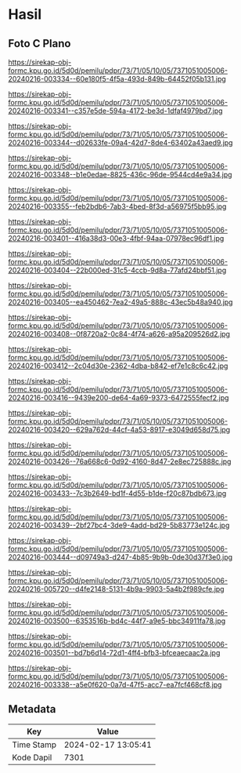 # Hasil

## Foto C Plano

https://sirekap-obj-formc.kpu.go.id/5d0d/pemilu/pdpr/73/71/05/10/05/7371051005006-20240216-003334--60e180f5-4f5a-493d-849b-64452f05b131.jpg

https://sirekap-obj-formc.kpu.go.id/5d0d/pemilu/pdpr/73/71/05/10/05/7371051005006-20240216-003341--c357e5de-594a-4172-be3d-1dfaf4979bd7.jpg

https://sirekap-obj-formc.kpu.go.id/5d0d/pemilu/pdpr/73/71/05/10/05/7371051005006-20240216-003344--d02633fe-09a4-42d7-8de4-63402a43aed9.jpg

https://sirekap-obj-formc.kpu.go.id/5d0d/pemilu/pdpr/73/71/05/10/05/7371051005006-20240216-003348--b1e0edae-8825-436c-96de-9544cd4e9a34.jpg

https://sirekap-obj-formc.kpu.go.id/5d0d/pemilu/pdpr/73/71/05/10/05/7371051005006-20240216-003355--feb2bdb6-7ab3-4bed-8f3d-a56975f5bb95.jpg

https://sirekap-obj-formc.kpu.go.id/5d0d/pemilu/pdpr/73/71/05/10/05/7371051005006-20240216-003401--416a38d3-00e3-4fbf-94aa-07978ec96df1.jpg

https://sirekap-obj-formc.kpu.go.id/5d0d/pemilu/pdpr/73/71/05/10/05/7371051005006-20240216-003404--22b000ed-31c5-4ccb-9d8a-77afd24bbf51.jpg

https://sirekap-obj-formc.kpu.go.id/5d0d/pemilu/pdpr/73/71/05/10/05/7371051005006-20240216-003405--ea450462-7ea2-49a5-888c-43ec5b48a940.jpg

https://sirekap-obj-formc.kpu.go.id/5d0d/pemilu/pdpr/73/71/05/10/05/7371051005006-20240216-003408--0f8720a2-0c84-4f74-a626-a95a209526d2.jpg

https://sirekap-obj-formc.kpu.go.id/5d0d/pemilu/pdpr/73/71/05/10/05/7371051005006-20240216-003412--2c04d30e-2362-4dba-b842-ef7e1c8c6c42.jpg

https://sirekap-obj-formc.kpu.go.id/5d0d/pemilu/pdpr/73/71/05/10/05/7371051005006-20240216-003416--9439e200-de64-4a69-9373-6472555fecf2.jpg

https://sirekap-obj-formc.kpu.go.id/5d0d/pemilu/pdpr/73/71/05/10/05/7371051005006-20240216-003420--629a762d-44cf-4a53-8917-e3049d658d75.jpg

https://sirekap-obj-formc.kpu.go.id/5d0d/pemilu/pdpr/73/71/05/10/05/7371051005006-20240216-003426--76a668c6-0d92-4160-8d47-2e8ec725888c.jpg

https://sirekap-obj-formc.kpu.go.id/5d0d/pemilu/pdpr/73/71/05/10/05/7371051005006-20240216-003433--7c3b2649-bd1f-4d55-b1de-f20c87bdb673.jpg

https://sirekap-obj-formc.kpu.go.id/5d0d/pemilu/pdpr/73/71/05/10/05/7371051005006-20240216-003439--2bf27bc4-3de9-4add-bd29-5b83773e124c.jpg

https://sirekap-obj-formc.kpu.go.id/5d0d/pemilu/pdpr/73/71/05/10/05/7371051005006-20240216-003444--d09749a3-d247-4b85-9b9b-0de30d37f3e0.jpg

https://sirekap-obj-formc.kpu.go.id/5d0d/pemilu/pdpr/73/71/05/10/05/7371051005006-20240216-005720--d4fe2148-5131-4b9a-9903-5a4b2f989cfe.jpg

https://sirekap-obj-formc.kpu.go.id/5d0d/pemilu/pdpr/73/71/05/10/05/7371051005006-20240216-003500--6353516b-bd4c-44f7-a9e5-bbc34911fa78.jpg

https://sirekap-obj-formc.kpu.go.id/5d0d/pemilu/pdpr/73/71/05/10/05/7371051005006-20240216-003501--bd7b6d14-72d1-4ff4-bfb3-bfceaecaac2a.jpg

https://sirekap-obj-formc.kpu.go.id/5d0d/pemilu/pdpr/73/71/05/10/05/7371051005006-20240216-003338--a5e0f620-0a7d-47f5-acc7-ea7fcf468cf8.jpg


## Metadata

| Key        | Value               |
| ---------- | ------------------- |
| Time Stamp | 2024-02-17 13:05:41 |
| Kode Dapil | 7301                |



